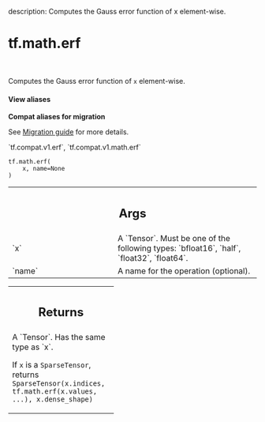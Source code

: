 description: Computes the Gauss error function of x element-wise.

<div itemscope itemtype="http://developers.google.com/ReferenceObject">
<meta itemprop="name" content="tf.math.erf" />
<meta itemprop="path" content="Stable" />
</div>

# tf.math.erf

<!-- Insert buttons and diff -->

<table class="tfo-notebook-buttons tfo-api nocontent" align="left">

</table>



Computes the Gauss error function of `x` element-wise.

<section class="expandable">
  <h4 class="showalways">View aliases</h4>
  <p>
<b>Compat aliases for migration</b>
<p>See
<a href="https://www.tensorflow.org/guide/migrate">Migration guide</a> for
more details.</p>
<p>`tf.compat.v1.erf`, `tf.compat.v1.math.erf`</p>
</p>
</section>

<pre class="devsite-click-to-copy prettyprint lang-py tfo-signature-link">
<code>tf.math.erf(
    x, name=None
)
</code></pre>



<!-- Placeholder for "Used in" -->


<!-- Tabular view -->
 <table class="responsive fixed orange">
<colgroup><col width="214px"><col></colgroup>
<tr><th colspan="2"><h2 class="add-link">Args</h2></th></tr>

<tr>
<td>
`x`
</td>
<td>
A `Tensor`. Must be one of the following types: `bfloat16`, `half`, `float32`, `float64`.
</td>
</tr><tr>
<td>
`name`
</td>
<td>
A name for the operation (optional).
</td>
</tr>
</table>



<!-- Tabular view -->
 <table class="responsive fixed orange">
<colgroup><col width="214px"><col></colgroup>
<tr><th colspan="2"><h2 class="add-link">Returns</h2></th></tr>
<tr class="alt">
<td colspan="2">
A `Tensor`. Has the same type as `x`.

If `x` is a `SparseTensor`, returns
`SparseTensor(x.indices, tf.math.erf(x.values, ...), x.dense_shape)`
</td>
</tr>

</table>

